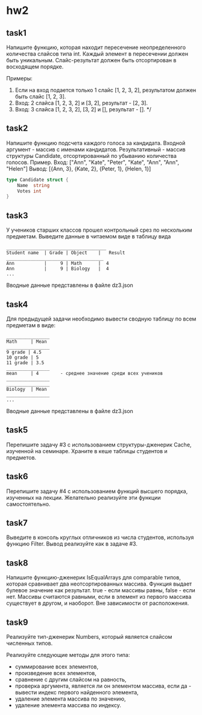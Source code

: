 # hw2

## task1

Напишите функцию, которая находит пересечение неопределенного количества слайсов типа int.
Каждый элемент в пересечении должен быть уникальным. Слайс-результат должен быть отсортирован в восходящем порядке.

Примеры:
1. Если на вход подается только 1 слайс [1, 2, 3, 2], результатом должен быть слайс [1, 2, 3].
2. Вход: 2 слайса [1, 2, 3, 2] и [3, 2], результат - [2, 3].
3. Вход: 3 слайса [1, 2, 3, 2], [3, 2] и [], результат - [].
   */

## task2

Напишите функцию подсчета каждого голоса за кандидата. Входной аргумент - массив с именами кандидатов.
Результативный - массив структуры Candidate, отсортированный по убыванию количества голосов.
Пример.
Вход: ["Ann", "Kate", "Peter", "Kate", "Ann", "Ann", "Helen"]
Вывод: [{Ann, 3}, {Kate, 2}, {Peter, 1}, {Helen, 1}]


```go
type Candidate struct {
	Name  string
	Votes int
}
```

## task3

У учеников старших классов прошел контрольный срез по нескольким предметам. Выведите данные в читаемом виде
в таблицу вида

```
_____________________________________
Student name  | Grade | Object    |   Result
____________________________________
Ann			  |     9 | Math	  |  4
Ann 		  |     9 | Biology   |  4
...
```

Вводные данные представлены в файле dz3.json

## task4

Для предыдущей задачи необходимо вывести сводную таблицу по всем предметам в виде:

```
________________
Math	 | Mean
________________
9 grade | 4.5
10 grade | 5
11 grade | 3.5
________________
mean     | 4		- среднее значение среди всех учеников
________________
________________
Biology	 | Mean
________________
...
```

Вводные данные представлены в файле dz3.json

## task5

Перепишите задачу #3 с использованием структуры-дженерик Cache, изученной на семинаре.
Храните в кеше таблицы студентов и предметов.


## task6

Перепишите задачу #4 с использованием функций высшего порядка, изученных на лекции.
Желательно реализуйте эти функции самостоятельно.

## task7
Выведите в консоль круглых отличников из числа студентов, используя функцию Filter.
Вывод реализуйте как в задаче #3.


## task8

Напишите функцию-дженерик IsEqualArrays для comparable типов, которая сравнивает два неотсортированных массива.
Функция выдает булевое значение как результат. true - если массивы равны, false - если нет.
Массивы считаются равными, если в элемент из первого массива существует в другом, и наоборот.
Вне зависимости от расположения.

## task9

Реализуйте тип-дженерик Numbers, который является слайсом численных типов.

Реализуйте следующие методы для этого типа:
* суммирование всех элементов,
* произведение всех элементов,
* сравнение с другим слайсом на равность,
* проверка аргумента, является ли он элементом массива, если да - вывести индекс первого найденного элемента,
* удаление элемента массива по значению,
* удаление элемента массива по индексу.
